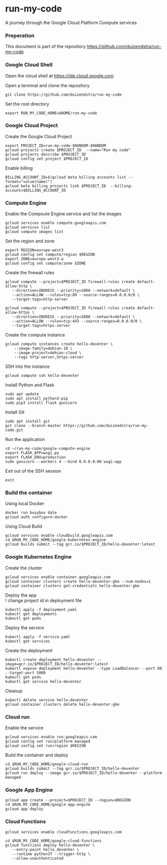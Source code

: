 # run-my-code
A journey through the Google Cloud Platform Compute services

### Preperation
This document is part of the repository https://github.com/duizendstra/run-my-code

### Google Cloud Shell
Open the cloud shell at https://ide.cloud.google.com

Open a terminal and clone the repository
```
git clone https://github.com/duizendstra/run-my-code
```

Set the root directory
```
export RUN_MY_CODE_HOME=$HOME/run-my-code
```

### Google Cloud Project

Create the Google Cloud Project
```
export PROJECT_ID=run-my-code-$RANDOM-$RANDOM
gcloud projects create $PROJECT_ID  --name="Run my code" 
gcloud projects describe $PROJECT_ID
gcloud config set project $PROJECT_ID
```
Enable billing
```
BILLING_ACCOUNT_ID=$(gcloud beta billing accounts list --format="value(name)")
gcloud beta billing projects link $PROJECT_ID  --billing-account=$BILLING_ACCOUNT_ID
```

### Compute Engine
Enable the Compoute Engine service and list the images
```
gcloud services enable compute.googleapis.com
gcloud services list
gcloud compute images list
```

Set the region and zone
```
export REGION=europe-west3
gcloud config set compute/region $REGION
export ZONE=europe-west3-a
gcloud config set compute/zone $ZONE
```

Create the firewall rules
```
gcloud compute --project=$PROJECT_ID firewall-rules create default-allow-http \
   --direction=INGRESS --priority=1000 --network=default \
   --action=ALLOW --rules=tcp:80 --source-ranges=0.0.0.0/0 \
   --target-tags=http-server

gcloud compute --project=$PROJECT_ID firewall-rules create default-allow-https \
   --direction=INGRESS --priority=1000 --network=default \
   --action=ALLOW --rules=tcp:443 --source-ranges=0.0.0.0/0 \
   --target-tags=https-server
```

Create the compute instance
```
gcloud compute instances create hello-deventer \
    --image-family=debian-10 \
    --image-project=debian-cloud \
    --tags http-server,https-server
```

SSH into the instance
```
gcloud compute ssh hello-deventer
```
Install Python and Flask
```
sudo apt update
sudo apt install python3-pip
sudo pip3 install flask gunicorn
``` 
Install Git
```
sudo apt install git
git clone --branch master https://github.com/duizendstra/run-my-code.git
```
Run the application
```
cd ~/run-my-code/google-compute-engine
export FLASK_APP=wsgi.py
export FLASK_ENV=production
sudo gunicorn --workers 4 --bind 0.0.0.0:80 wsgi:app
```

Exit out of the SSH session
```
exit
```

### Build the container
Using local Docker
```
docker run busybox date
gcloud auth configure-docker
```
Using Cloud Build
```
gcloud services enable cloudbuild.googleapis.com
cd $RUN_MY_CODE_HOME/google-kubernetes-engine
gcloud builds submit --tag gcr.io/$PROJECT_ID/hello-deventer:latest
```
### Google Kubernetes Engine

Create the cluster
```
gcloud services enable container.googleapis.com
gcloud container clusters create hello-deventer-gke --num-nodes=1
gcloud container clusters get-credentials hello-deventer-gke
```

Deploy the app  
! change project id in deployment file
```
kubectl apply -f deployment.yaml
kubectl get deployments
kubectl get pods
```

Deploy the service
```
kubectl apply -f service.yaml
kubectl get services
```

Create the deployment
```
kubectl create deployment hello-deventer --image=gcr.io/$PROJECT_ID/hello-deventer:latest
kubectl expose deployment hello-deventer --type LoadBalancer --port 80 --target-port 5000
kubectl get pods
kubectl get service hello-deventer
```
Cleanup
```
kubectl delete service hello-deventer
gcloud container clusters delete hello-deventer-gke
```

### Cloud run

Enable the service
```
gcloud services enable run.googleapis.com
gcloud config set run/platform managed
gcloud config set run/region $REGION
```

Build the container and deploy
```
cd $RUN_MY_CODE_HOME/google-cloud-run
gcloud builds submit --tag gcr.io/$PROJECT_ID/hello-deventer
gcloud run deploy --image gcr.io/$PROJECT_ID/hello-deventer --platform managed
```

### Google App Engine

```
gcloud app create --project=$PROJECT_ID --region=$REGION
cd $RUN_MY_CODE_HOME/google-app-engine
gcloud app deploy
```

### Cloud Functions
```
gcloud services enable cloudfunctions.googleapis.com
```

```
cd $RUN_MY_CODE_HOME/google-cloud-functions
gcloud functions deploy hello-deventer \
   --entry-point hello_deventer \
   --runtime python37 --trigger-http \
   --allow-unauthenticated
```